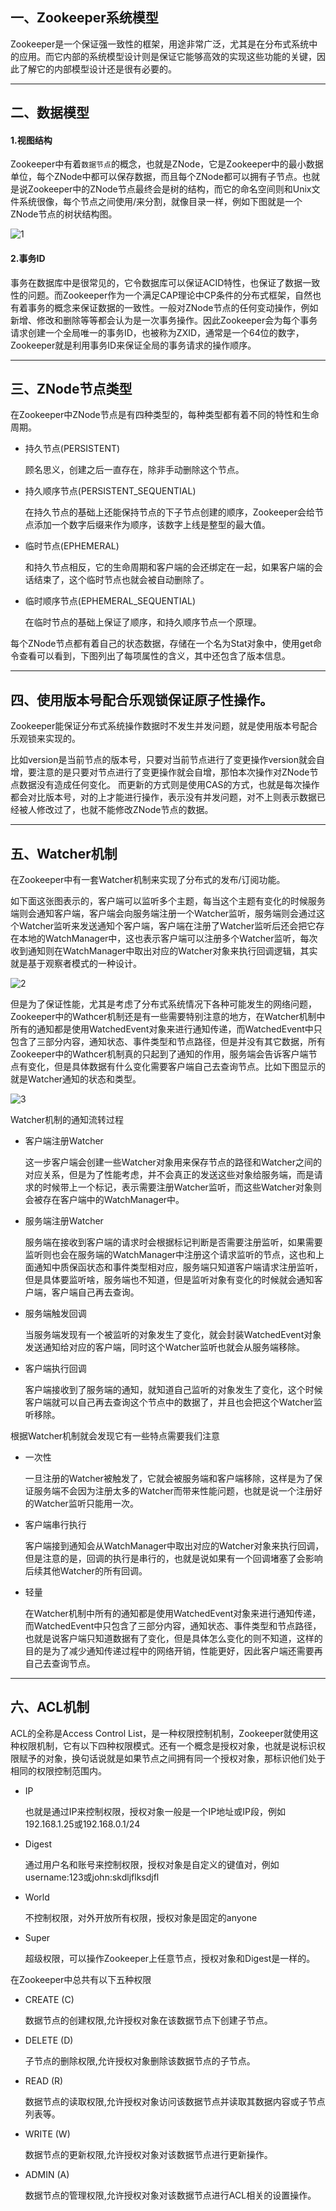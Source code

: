 ## 一、Zookeeper系统模型
Zookeeper是一个保证强一致性的框架，用途非常广泛，尤其是在分布式系统中的应用。而它内部的系统模型设计则是保证它能够高效的实现这些功能的关键，因此了解它的内部模型设计还是很有必要的。

---

## 二、数据模型

#### 1.视图结构
Zookeeper中有着```数据节点```的概念，也就是ZNode，它是Zookeeper中的最小数据单位，每个ZNode中都可以保存数据，而且每个ZNode都可以拥有子节点。也就是说Zookeeper中的ZNode节点最终会是树的结构，而它的命名空间则和Unix文件系统很像，每个节点之间使用/来分割，就像目录一样，例如下图就是一个ZNode节点的树状结构图。

![1](https://github.com/nemolpsky/note/raw/master/file/middleware/zookeeper/images/1.png)

#### 2.事务ID
事务在数据库中是很常见的，它令数据库可以保证ACID特性，也保证了数据一致性的问题。而Zookeeper作为一个满足CAP理论中CP条件的分布式框架，自然也有着事务的概念来保证数据的一致性。一般对ZNode节点的任何变动操作，例如新增、修改和删除等等都会认为是一次事务操作。因此Zookeeper会为每个事务请求创建一个全局唯一的事务ID，也被称为ZXID，通常是一个64位的数字，Zookeeper就是利用事务ID来保证全局的事务请求的操作顺序。

---

## 三、ZNode节点类型
在Zookeeper中ZNode节点是有四种类型的，每种类型都有着不同的特性和生命周期。
- 持久节点(PERSISTENT)

  顾名思义，创建之后一直存在，除非手动删除这个节点。
- 持久顺序节点(PERSISTENT_SEQUENTIAL)

  在持久节点的基础上还能保持节点的下子节点创建的顺序，Zookeeper会给节点添加一个数字后缀来作为顺序，该数字上线是整型的最大值。
- 临时节点(EPHEMERAL)

  和持久节点相反，它的生命周期和客户端的会还绑定在一起，如果客户端的会话结束了，这个临时节点也就会被自动删除了。
- 临时顺序节点(EPHEMERAL_SEQUENTIAL)

  在临时节点的基础上保证了顺序，和持久顺序节点一个原理。

每个ZNode节点都有着自己的状态数据，存储在一个名为Stat对象中，使用get命令查看可以看到，下图列出了每项属性的含义，其中还包含了版本信息。

---

## 四、使用版本号配合乐观锁保证原子性操作。

Zookeeper能保证分布式系统操作数据时不发生并发问题，就是使用版本号配合乐观锁来实现的。

比如version是当前节点的版本号，只要对当前节点进行了变更操作version就会自增，要注意的是只要对节点进行了变更操作就会自增，那怕本次操作对ZNode节点数据没有造成任何变化。
而更新的方式则是使用CAS的方式，也就是每次操作都会对比版本号，对的上才能进行操作，表示没有并发问题，对不上则表示数据已经被人修改过了，也就不能修改ZNode节点的数据。

---

## 五、Watcher机制

在Zookeeper中有一套Watcher机制来实现了分布式的发布/订阅功能。

如下面这张图表示的，客户端可以监听多个主题，每当这个主题有变化的时候服务端则会通知客户端，客户端会向服务端注册一个Watcher监听，服务端则会通过这个Watcher监听来发送通知个客户端，客户端在注册了Watcher监听后还会把它存在本地的WatchManager中，这也表示客户端可以注册多个Watcher监听，每次收到通知则在WatchManager中取出对应的Watcher对象来执行回调逻辑，其实就是基于观察者模式的一种设计。

![2](https://github.com/nemolpsky/note/raw/master/file/middleware/zookeeper/images/2.png)

但是为了保证性能，尤其是考虑了分布式系统情况下各种可能发生的网络问题，Zookeeper中的Wathcer机制还是有一些需要特别注意的地方，在Watcher机制中所有的通知都是使用WatchedEvent对象来进行通知传递，而WatchedEvent中只包含了三部分内容，通知状态、事件类型和节点路径，但是并没有其它数据，所有Zookeeper中的Wathcer机制真的只起到了通知的作用，服务端会告诉客户端节点有变化，但是具体数据有什么变化需要客户端自己去查询节点。比如下图显示的就是Watcher通知的状态和类型。

![3](https://github.com/nemolpsky/note/raw/master/file/middleware/zookeeper/images/3.png)


Watcher机制的通知流转过程

- 客户端注册Watcher

  这一步客户端会创建一些Watcher对象用来保存节点的路径和Watcher之间的对应关系，但是为了性能考虑，并不会真正的发送这些对象给服务端，而是请求的时候带上一个标记，表示需要注册Watcher监听，而这些Watcher对象则会被存在客户端中的WatchManager中。

- 服务端注册Watcher

  服务端在接收到客户端的请求时会根据标记判断是否需要注册监听，如果需要监听则也会在服务端的WatchManager中注册这个请求监听的节点，这也和上面通知中质保函状态和事件类型相对应，服务端只知道客户端请求注册监听，但是具体要监听啥，服务端也不知道，但是监听对象有变化的时候就会通知客户端，客户端自己再去查询。

- 服务端触发回调

  当服务端发现有一个被监听的对象发生了变化，就会封装WatchedEvent对象发送通知给对应的客户端，同时这个Watcher监听也就会从服务端移除。

- 客户端执行回调

  客户端接收到了服务端的通知，就知道自己监听的对象发生了变化，这个时候客户端就可以自己再去查询这个节点中的数据了，并且也会把这个Watcher监听移除。


根据Watcher机制就会发现它有一些特点需要我们注意

- 一次性

  一旦注册的Watcher被触发了，它就会被服务端和客户端移除，这样是为了保证服务端不会因为注册太多的Watcher而带来性能问题，也就是说一个注册好的Watcher监听只能用一次。

- 客户端串行执行

  客户端接到通知会从WatchManager中取出对应的Watcher对象来执行回调，但是注意的是，回调的执行是串行的，也就是说如果有一个回调堵塞了会影响后续其他Watcher的所有回调。

- 轻量

  在Watcher机制中所有的通知都是使用WatchedEvent对象来进行通知传递，而WatchedEvent中只包含了三部分内容，通知状态、事件类型和节点路径，也就是说客户端只知道数据有了变化，但是具体怎么变化的则不知道，这样的目的是为了减少通知传递过程中的网络开销，性能更好，因此客户端还需要再自己去查询节点。

---

## 六、ACL机制
ACL的全称是Access Control List，是一种权限控制机制，Zookeeper就使用这种权限机制，它有以下四种权限模式。还有一个概念是授权对象，也就是说标识权限赋予的对象，换句话说就是如果节点之间拥有同一个授权对象，那标识他们处于相同的权限控制范围内。
- IP

  也就是通过IP来控制权限，授权对象一般是一个IP地址或IP段，例如192.168.1.25或192.168.0.1/24

- Digest

  通过用户名和账号来控制权限，授权对象是自定义的键值对，例如username:123或john:skdljflksdjfl

- World

  不控制权限，对外开放所有权限，授权对象是固定的anyone

- Super

  超级权限，可以操作Zookeeper上任意节点，授权对象和Digest是一样的。
  
在Zookeeper中总共有以下五种权限

- CREATE (C) 

  数据节点的创建权限,允许授权对象在该数据节点下创建子节点。
- DELETE (D) 

  子节点的删除权限,允许授权对象删除该数据节点的子节点。
- READ (R)
  
  数据节点的读取权限,允许授权对象访问该数据节点并读取其数据内容或子节点列表等。
- WRITE (W) 

  数据节点的更新权限,允许授权对象对该数据节点进行更新操作。
- ADMIN (A)

  数据节点的管理权限,允许授权对象对该数据节点进行ACL相关的设置操作。



